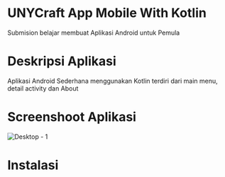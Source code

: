 # UNYCraft App Mobile With Kotlin
Submision belajar membuat Aplikasi Android untuk Pemula

# Deskripsi Aplikasi
Aplikasi Android Sederhana menggunakan Kotlin terdiri dari main menu, detail activity dan About

# Screenshoot Aplikasi
![Desktop - 1](https://github.com/user-attachments/assets/98616e9e-156c-4908-8a8d-ed95c7522cb7)

# Instalasi 

